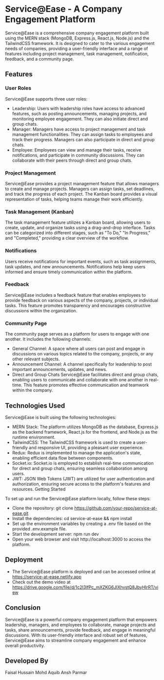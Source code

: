
# Service@Ease - A Company Engagement Platform

Service@Ease is a comprehensive company engagement platform built using the MERN stack (MongoDB, Express.js, React.js, Node.js) and the TailwindCSS framework. It is designed to cater to the various engagement needs of companies, providing a user-friendly interface and a range of features including project management, task management, notification, feedback, and a community page.

## Features

### User Roles
Service@Ease supports three user roles:

- Leadership: Users with leadership roles have access to advanced features, such as posting announcements, managing projects, and monitoring employee engagement. They can also initiate direct and group chats.
- Manager: Managers have access to project management and task management functionalities. They can assign tasks to employees and track their progress. Managers can also participate in direct and group chats.
- Employee: Employees can view and manage their tasks, receive notifications, and participate in community discussions. They can collaborate with their peers through direct and group chats.

### Project Management
Service@Ease provides a project management feature that allows managers to create and manage projects. Managers can assign tasks, set deadlines, and track the progress of each project. The Kanban board provides a visual representation of tasks, helping teams manage their work efficiently.

### Task Management (Kanban)
The task management feature utilizes a Kanban board, allowing users to create, update, and organize tasks using a drag-and-drop interface. Tasks can be categorized into different stages, such as "To Do," "In Progress," and "Completed," providing a clear overview of the workflow.

### Notifications
Users receive notifications for important events, such as task assignments, task updates, and new announcements. Notifications help keep users informed and ensure timely communication within the platform.

### Feedback
Service@Ease includes a feedback feature that enables employees to provide feedback on various aspects of the company, projects, or individual tasks. This feature promotes transparency and encourages constructive discussions within the organization.

### Community Page
The community page serves as a platform for users to engage with one another. It includes the following channels:

- General Channel: A space where all users can post and engage in discussions on various topics related to the company, projects, or any other relevant subjects.
- Announcement Channel: A channel specifically for leadership to post important announcements, updates, and news.
- Direct and Group Chats
Service@Ease facilitates direct and group chats, enabling users to communicate and collaborate with one another in real-time. This feature promotes effective communication and teamwork within the company.

## Technologies Used

Service@Ease is built using the following technologies:

- MERN Stack: The platform utilizes MongoDB as the database, Express.js as the backend framework, React.js for the frontend, and Node.js as the runtime environment.
- TailwindCSS: The TailwindCSS framework is used to create a user-friendly and responsive UI, providing a pleasant user experience.
- Redux: Redux is implemented to manage the application's state, enabling efficient data flow between components.
- Socket.io: Socket.io is employed to establish real-time communication for direct and group chats, ensuring seamless collaboration among users.
- JWT: JSON Web Tokens (JWT) are utilized for user authentication and authorization, ensuring secure access to the platform's features and resources.
Getting Started

To set up and run the Service@Ease platform locally, follow these steps:

- Clone the repository: git clone https://github.com/your-repo/service-at-ease.git
- Install the dependencies: cd service-at-ease && npm install
- Set up the environment variables by creating a .env file based on the provided .env.example file.
- Start the development server: npm run dev
- Open your web browser and visit http://localhost:3000 to access the platform.

## Deployment

- The Service@Ease platform is deployed and can be accessed online at https://service-at-ease.netlify.app
- Check out the demo video at https://drive.google.com/file/d/1c2I3lfPc_mXZKG6JIXhvstQ8JbyHlrRT/view

## Conclusion

Service@Ease is a powerful company engagement platform that empowers leadership, managers, and employees to collaborate, manage projects and tasks, share announcements, provide feedback, and engage in meaningful discussions. With its user-friendly interface and robust set of features, Service@Ease aims to streamline company engagement and enhance overall productivity.

## Developed By
Faisal Hussain
Mohd Aquib
Ansh Parmar
